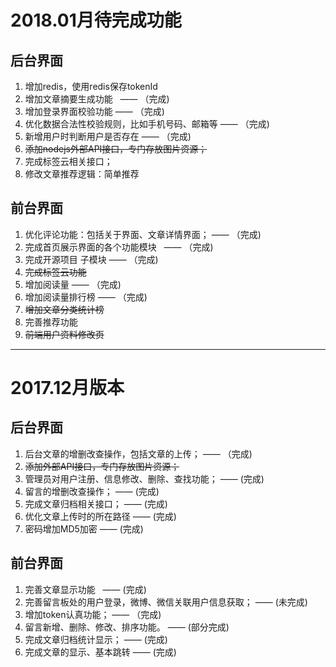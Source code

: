 # 2018.01月待完成功能

## 后台界面

1. 增加redis，使用redis保存tokenId
2. 增加文章摘要生成功能   —— （完成)
3. 增加登录界面校验功能   —— （完成)
4. 优化数据合法性校验规则，比如手机号码、邮箱等  ——  （完成)
5. 新增用户时判断用户是否存在    —— （完成)
6. ~~添加nodejs外部API接口，专门存放图片资源；~~
7. 完成标签云相关接口；
8. 修改文章推荐逻辑：简单推荐

## 前台界面

1. 优化评论功能：包括关于界面、文章详情界面；      ——  （完成)
2. 完成首页展示界面的各个功能模块    ——  （完成)
3. 完成开源项目 子模块   ——  （完成)
4. ~~完成标签云功能~~
5. 增加阅读量  ——  （完成)
6. 增加阅读量排行榜   ——  （完成)
7. ~~增加文章分类统计榜~~
8. 完善推荐功能
9. ~~前端用户资料修改页~~

-----

# 2017.12月版本

## 后台界面

1. 后台文章的增删改查操作，包括文章的上传； ——  （完成)
2. ~~添加外部API接口，专门存放图片资源；~~   
3. 管理员对用户注册、信息修改、删除、查找功能； ——  (完成)
4. 留言的增删改查操作； ——  (完成)
5. 完成文章归档相关接口；  ——  (完成)
6. 优化文章上传时的所在路径   ——  (完成)
7. 密码增加MD5加密    ——  (完成)



## 前台界面

1. 完善文章显示功能   ——  (完成)
2. 完善留言板处的用户登录，微博、微信关联用户信息获取； ——  (未完成)
3. 增加token认真功能；  ——  （完成)
4. 留言新增、删除、修改、排序功能。   ——  (部分完成)
5. 完成文章归档统计显示；          ——  (完成)
6. 完成文章的显示、基本跳转       ——  (完成)

